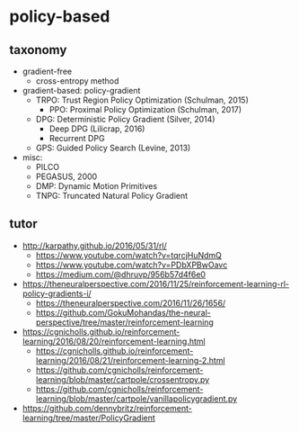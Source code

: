 # policy-based

## taxonomy
* gradient-free
  * cross-entropy method
* gradient-based: policy-gradient
  * TRPO: Trust Region Policy Optimization (Schulman, 2015)
    * PPO: Proximal Policy Optimization (Schulman, 2017)
  * DPG: Deterministic Policy Gradient (Silver, 2014)
    * Deep DPG (Lilicrap, 2016) 
    * Recurrent DPG
  * GPS: Guided Policy Search (Levine, 2013)
* misc:
  * PILCO
  * PEGASUS, 2000
  * DMP: Dynamic Motion Primitives
  * TNPG: Truncated Natural Policy Gradient
  
## tutor
* http://karpathy.github.io/2016/05/31/rl/
  * https://www.youtube.com/watch?v=tqrcjHuNdmQ
  * https://www.youtube.com/watch?v=PDbXPBwOavc
  * https://medium.com/@dhruvp/956b57d4f6e0
* https://theneuralperspective.com/2016/11/25/reinforcement-learning-rl-policy-gradients-i/
  * https://theneuralperspective.com/2016/11/26/1656/
  * https://github.com/GokuMohandas/the-neural-perspective/tree/master/reinforcement-learning
* https://cgnicholls.github.io/reinforcement-learning/2016/08/20/reinforcement-learning.html
  * https://cgnicholls.github.io/reinforcement-learning/2016/08/21/reinforcement-learning-2.html
  * https://github.com/cgnicholls/reinforcement-learning/blob/master/cartpole/crossentropy.py
  * https://github.com/cgnicholls/reinforcement-learning/blob/master/cartpole/vanillapolicygradient.py
* https://github.com/dennybritz/reinforcement-learning/tree/master/PolicyGradient
